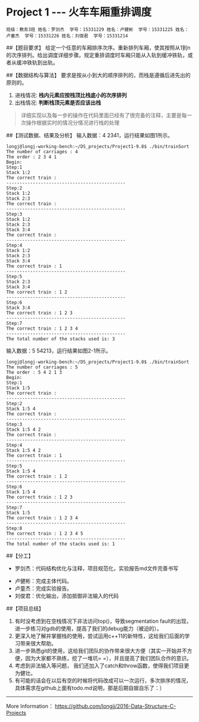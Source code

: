 # Project 1 --- 火车车厢重排调度

`班级：教务3班
姓名：罗剑杰  学号：15331229
姓名：卢健彬  学号：15331225
姓名：卢童杰  学号：15331226
姓名：刘俊君  学号：15331214`

##【题目要求】
给定一个任意的车厢排序次序。重新排列车厢，使其按照从1到n的次序排列。给出调度详细步骤。规定重排调度时车厢只能从入轨到缓冲铁轨，或者从缓冲铁轨到出轨。

##【数据结构与算法】
要求是按从小到大的顺序排列的，而栈是遵循后进先出的原则的。
1. 进栈情况: **栈内元素应按栈顶比栈底小的次序排列**
2. 出栈情况: **判断栈顶元素是否应该出栈**

> 详细实现以及每一步的操作在代码里面已经有了很完备的注释，主要是每一次操作根据实时的情况分情况进行栈的处理

##【测试数据、结果及分析】
输入数据：4  2341，运行结果如图1所示。
```
longj@longj-working-bench:~/DS_projects/Project1-9.8$ ./bin/trainSort
The number of carriages : 4
The order : 2 3 4 1
Begin:
Step:1
Stack 1:2
The correct train :
---------------------------------------------
Step:2
Stack 1:2
Stack 2:3
The correct train :
---------------------------------------------
Step:3
Stack 1:2
Stack 2:3
Stack 3:4
The correct train :
---------------------------------------------
Step:4
Stack 1:2
Stack 2:3
Stack 3:4
The correct train : 1
---------------------------------------------
Step:5
Stack 2:3
Stack 3:4
The correct train : 1 2
---------------------------------------------
Step:6
Stack 3:4
The correct train : 1 2 3
---------------------------------------------
Step:7
The correct train : 1 2 3 4
---------------------------------------------
The total number of the stacks used is: 3
```

输入数据：5  54213，运行结果如图2-1所示。

```
longj@longj-working-bench:~/DS_projects/Project1-9.8$ ./bin/trainSort
The number of carriages : 5
The order : 5 4 2 1 3
Begin:
Step:1
Stack 1:5
The correct train :
---------------------------------------------
Step:2
Stack 1:5 4
The correct train :
---------------------------------------------
Step:3
Stack 1:5 4 2
The correct train :
---------------------------------------------
Step:4
Stack 1:5 4 2
The correct train : 1
---------------------------------------------
Step:5
Stack 1:5 4
The correct train : 1 2
---------------------------------------------
Step:6
Stack 1:5 4
The correct train : 1 2 3
---------------------------------------------
Step:7
Stack 1:5
The correct train : 1 2 3 4
---------------------------------------------
Step:8
The correct train : 1 2 3 4 5
---------------------------------------------
The total number of the stacks used is: 1
```

##【分工】
+ 罗剑杰：代码结构优化与注释，项目规范化，实验报告md文件完善书写
- 卢健彬：完成主体代码。
- 卢童杰：完成实验报告。
- 刘俊君：优化输出，添加抵御非法输入的代码

##【项目总结】
1. 有时没考虑到在空栈情况下非法访问top()，导致segmentation fault的出现，进一步练习对gdb的使用，提高了我们的debug能力（被迫的）。
2. 更深入地了解并掌握栈的使用，尝试运用c++11的新特性，这给我们后面的学习带来很大帮助。
3. 进一步熟悉git的使用，这给我们团队的协作带来很大方便（其实一开始并不方便，因为大家都不熟练，挖了一堆坑= =），并且提高了我们团队合作的意识。
4. 考虑到非法输入等问题， 我们还加入了catch和throw函数，使得我们项目更为健壮。
5. 有可能的话会在以后有空的时候将代码改成可以一次运行，多次排序的情况，具体需求在github上面有todo.md说明，那是后期自娱自乐了：）



---
More Information：
https://github.com/longjj/2016-Data-Structure-C-Projects
